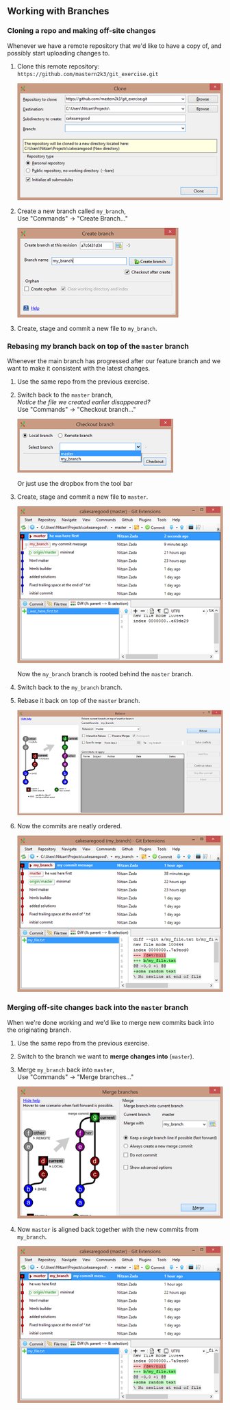 
Working with Branches
--------------------

### Cloning a repo and making off-site changes

Whenever we have a remote repository that we'd like to have a copy of, and possibly start uploading changes to.

1. Clone this remote repository:  
    `https://github.com/mastern2k3/git_exercise.git`

    ![cloning](clone_window.png)

2. Create a new branch called `my_branch`,  
    Use "Commands" -> "Create Branch..."

    ![create branch](create_branch.png)

3. Create, stage and commit a new file to `my_branch`.

### Rebasing my branch back on top of the `master` branch

Whenever the main branch has progressed after our feature branch and we want to make
it consistent with the latest changes.

1. Use the same repo from the previous exercise.

2. Switch back to the `master` branch,  
    *Notice the file we created earlier disappeared?*  
    Use "Commands" -> "Checkout branch..."

    ![create branch](switch_branch.png)

    Or just use the dropbox from the tool bar

3. Create, stage and commit a new file to `master`.

    ![branch is rooted behind the `master`](master_change.png)

    Now the `my_branch` branch is rooted behind the `master` branch.

4. Switch back to the `my_branch` branch.

5. Rebase it back on top of the `master` branch.

    ![rebasing `my_branch`](rebase.png)

6. Now the commits are neatly ordered.

    ![rebasing `my_branch`](rebase_passed.png)

### Merging off-site changes back into the `master` branch

When we're done working and we'd like to merge new commits back into the originating branch.

1. Use the same repo from the previous exercise.

2. Switch to the branch we want to **merge changes into** (`master`).

3. Merge `my_branch` back into `master`,  
    Use "Commands" -> "Merge branches..."

    ![merging `my_branch`](merge_branch.png)

4. Now `master` is aligned back together with the new commits from `my_branch`.

    ![merging `my_branch`](after_merge.png)
